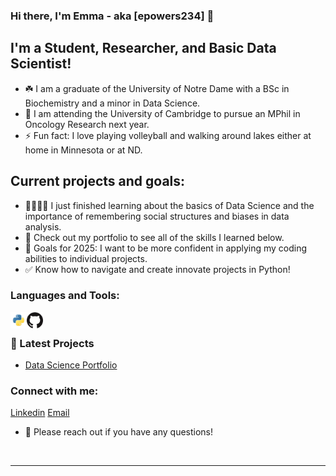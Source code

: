### Hi there, I'm Emma - aka [epowers234] 👋

## I'm a Student, Researcher, and Basic Data Scientist!
- ☘️  I am a graduate of the University of Notre Dame with a BSc in Biochemistry and a minor in Data Science.
- 🧬  I am attending the University of Cambridge to pursue an MPhil in Oncology Research next year.
- ⚡ Fun fact: I love playing volleyball and walking around lakes either at home in Minnesota or at ND.

## Current projects and goals:
- 🧑‍🧑‍🧒‍🧒  I just finished learning about the basics of Data Science and the importance of remembering social structures and biases in data analysis.
- 🔨  Check out my portfolio to see all of the skills I learned below.
- 🥅  Goals for 2025: I want to be more confident in applying my coding abilities to individual projects.
- ✅  Know how to navigate and create innovate projects in Python!

### Languages and Tools:

<img align="left" alt="Python" width="26px" src="https://raw.githubusercontent.com/github/explore/80688e429a7d4ef2fca1e82350fe8e3517d3494d/topics/python/python.png" />
<img align="left" alt="GitHub" width="26px" src="https://raw.githubusercontent.com/github/explore/78df643247d429f6cc873026c0622819ad797942/topics/github/github.png" />

<br />

### 📕 Latest Projects

<!-- BLOG-POST-LIST:START -->
- [Data Science Portfolio](https://github.com/epowers234/Powers-Data-Science-Portfolio)
<!-- BLOG-POST-LIST:END -->

### Connect with me:

[Linkedin](https://www.linkedin.com/in/emma-powers1/)
[Email](mailto:epowers3@nd.edu)
- 🪸  Please reach out if you have any questions!


<br />

---

